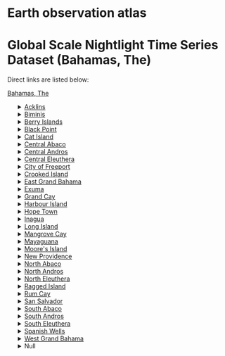 # Earth observation atlas
 # Global Scale Nightlight Time Series Dataset (Bahamas, The)
Direct links are listed below:

<a href="https://eoatlas-nightlight.s3.amazonaws.com/eoatlas-monthly-nightlight-00015.csv">Bahamas, The</a>
<ul>
<details>
<summary><a href="https://eoatlas-nightlight.s3.amazonaws.com/eoatlas-monthly-nightlight-00471.csv">Acklins</a></summary>
<ul>
<ol>
</ul>
</ol>
</details>
<details>
<summary><a href="https://eoatlas-nightlight.s3.amazonaws.com/eoatlas-monthly-nightlight-00472.csv">Biminis</a></summary>
<ul>
<ol>
<li><a href="https://eoatlas-nightlight.s3.amazonaws.com/eoatlas-monthly-nightlight-09658.csv">Bimini</a></li></ul>
</ol>
</details>
<details>
<summary><a href="https://eoatlas-nightlight.s3.amazonaws.com/eoatlas-monthly-nightlight-00473.csv">Berry Islands</a></summary>
<ul>
<ol>
<li><a href="https://eoatlas-nightlight.s3.amazonaws.com/eoatlas-monthly-nightlight-09659.csv">Berry Islands</a></li></ul>
</ol>
</details>
<details>
<summary><a href="https://eoatlas-nightlight.s3.amazonaws.com/eoatlas-monthly-nightlight-00474.csv">Black Point</a></summary>
<ul>
<ol>
<li><a href="https://eoatlas-nightlight.s3.amazonaws.com/eoatlas-monthly-nightlight-09657.csv">Black Point</a></li></ul>
</ol>
</details>
<details>
<summary><a href="https://eoatlas-nightlight.s3.amazonaws.com/eoatlas-monthly-nightlight-00475.csv">Cat Island</a></summary>
<ul>
<ol>
</ul>
</ol>
</details>
<details>
<summary><a href="https://eoatlas-nightlight.s3.amazonaws.com/eoatlas-monthly-nightlight-00476.csv">Central Abaco</a></summary>
<ul>
<ol>
</ul>
</ol>
</details>
<details>
<summary><a href="https://eoatlas-nightlight.s3.amazonaws.com/eoatlas-monthly-nightlight-00477.csv">Central Andros</a></summary>
<ul>
<ol>
<li><a href="https://eoatlas-nightlight.s3.amazonaws.com/eoatlas-monthly-nightlight-09654.csv">Central Andros</a></li></ul>
</ol>
</details>
<details>
<summary><a href="https://eoatlas-nightlight.s3.amazonaws.com/eoatlas-monthly-nightlight-00478.csv">Central Eleuthera</a></summary>
<ul>
<ol>
</ul>
</ol>
</details>
<details>
<summary><a href="https://eoatlas-nightlight.s3.amazonaws.com/eoatlas-monthly-nightlight-00479.csv">City of Freeport</a></summary>
<ul>
<ol>
</ul>
</ol>
</details>
<details>
<summary><a href="https://eoatlas-nightlight.s3.amazonaws.com/eoatlas-monthly-nightlight-00480.csv">Crooked Island</a></summary>
<ul>
<ol>
</ul>
</ol>
</details>
<details>
<summary><a href="https://eoatlas-nightlight.s3.amazonaws.com/eoatlas-monthly-nightlight-00481.csv">East Grand Bahama</a></summary>
<ul>
<ol>
</ul>
</ol>
</details>
<details>
<summary><a href="https://eoatlas-nightlight.s3.amazonaws.com/eoatlas-monthly-nightlight-00482.csv">Exuma</a></summary>
<ul>
<ol>
</ul>
</ol>
</details>
<details>
<summary><a href="https://eoatlas-nightlight.s3.amazonaws.com/eoatlas-monthly-nightlight-00483.csv">Grand Cay</a></summary>
<ul>
<ol>
</ul>
</ol>
</details>
<details>
<summary><a href="https://eoatlas-nightlight.s3.amazonaws.com/eoatlas-monthly-nightlight-00484.csv">Harbour Island</a></summary>
<ul>
<ol>
</ul>
</ol>
</details>
<details>
<summary><a href="https://eoatlas-nightlight.s3.amazonaws.com/eoatlas-monthly-nightlight-00485.csv">Hope Town</a></summary>
<ul>
<ol>
</ul>
</ol>
</details>
<details>
<summary><a href="https://eoatlas-nightlight.s3.amazonaws.com/eoatlas-monthly-nightlight-00486.csv">Inagua</a></summary>
<ul>
<ol>
<li><a href="https://eoatlas-nightlight.s3.amazonaws.com/eoatlas-monthly-nightlight-09662.csv">Inagua</a></li></ul>
</ol>
</details>
<details>
<summary><a href="https://eoatlas-nightlight.s3.amazonaws.com/eoatlas-monthly-nightlight-00487.csv">Long Island</a></summary>
<ul>
<ol>
</ul>
</ol>
</details>
<details>
<summary><a href="https://eoatlas-nightlight.s3.amazonaws.com/eoatlas-monthly-nightlight-00488.csv">Mangrove Cay</a></summary>
<ul>
<ol>
</ul>
</ol>
</details>
<details>
<summary><a href="https://eoatlas-nightlight.s3.amazonaws.com/eoatlas-monthly-nightlight-00489.csv">Mayaguana</a></summary>
<ul>
<ol>
<li><a href="https://eoatlas-nightlight.s3.amazonaws.com/eoatlas-monthly-nightlight-09661.csv">Mayaguana</a></li></ul>
</ol>
</details>
<details>
<summary><a href="https://eoatlas-nightlight.s3.amazonaws.com/eoatlas-monthly-nightlight-00490.csv">Moore's Island</a></summary>
<ul>
<ol>
<li><a href="https://eoatlas-nightlight.s3.amazonaws.com/eoatlas-monthly-nightlight-09645.csv">Moore's Island</a></li></ul>
</ol>
</details>
<details>
<summary><a href="https://eoatlas-nightlight.s3.amazonaws.com/eoatlas-monthly-nightlight-00491.csv">New Providence</a></summary>
<ul>
<ol>
<li><a href="https://eoatlas-nightlight.s3.amazonaws.com/eoatlas-monthly-nightlight-09644.csv">New Providence</a></li></ul>
</ol>
</details>
<details>
<summary><a href="https://eoatlas-nightlight.s3.amazonaws.com/eoatlas-monthly-nightlight-00492.csv">North Abaco</a></summary>
<ul>
<ol>
</ul>
</ol>
</details>
<details>
<summary><a href="https://eoatlas-nightlight.s3.amazonaws.com/eoatlas-monthly-nightlight-00493.csv">North Andros</a></summary>
<ul>
<ol>
<li><a href="https://eoatlas-nightlight.s3.amazonaws.com/eoatlas-monthly-nightlight-09642.csv">North Andros</a></li></ul>
</ol>
</details>
<details>
<summary><a href="https://eoatlas-nightlight.s3.amazonaws.com/eoatlas-monthly-nightlight-00494.csv">North Eleuthera</a></summary>
<ul>
<ol>
<li><a href="https://eoatlas-nightlight.s3.amazonaws.com/eoatlas-monthly-nightlight-09641.csv">North Eleuthera</a></li></ul>
</ol>
</details>
<details>
<summary><a href="https://eoatlas-nightlight.s3.amazonaws.com/eoatlas-monthly-nightlight-00495.csv">Ragged Island</a></summary>
<ul>
<ol>
</ul>
</ol>
</details>
<details>
<summary><a href="https://eoatlas-nightlight.s3.amazonaws.com/eoatlas-monthly-nightlight-00496.csv">Rum Cay</a></summary>
<ul>
<ol>
<li><a href="https://eoatlas-nightlight.s3.amazonaws.com/eoatlas-monthly-nightlight-09639.csv">Rum Cay</a></li></ul>
</ol>
</details>
<details>
<summary><a href="https://eoatlas-nightlight.s3.amazonaws.com/eoatlas-monthly-nightlight-00497.csv">San Salvador</a></summary>
<ul>
<ol>
<li><a href="https://eoatlas-nightlight.s3.amazonaws.com/eoatlas-monthly-nightlight-09638.csv">San Salvador</a></li></ul>
</ol>
</details>
<details>
<summary><a href="https://eoatlas-nightlight.s3.amazonaws.com/eoatlas-monthly-nightlight-00498.csv">South Abaco</a></summary>
<ul>
<ol>
<li><a href="https://eoatlas-nightlight.s3.amazonaws.com/eoatlas-monthly-nightlight-09637.csv">South Abaco</a></li></ul>
</ol>
</details>
<details>
<summary><a href="https://eoatlas-nightlight.s3.amazonaws.com/eoatlas-monthly-nightlight-00499.csv">South Andros</a></summary>
<ul>
<ol>
</ul>
</ol>
</details>
<details>
<summary><a href="https://eoatlas-nightlight.s3.amazonaws.com/eoatlas-monthly-nightlight-00500.csv">South Eleuthera</a></summary>
<ul>
<ol>
</ul>
</ol>
</details>
<details>
<summary><a href="https://eoatlas-nightlight.s3.amazonaws.com/eoatlas-monthly-nightlight-00501.csv">Spanish Wells</a></summary>
<ul>
<ol>
</ul>
</ol>
</details>
<details>
<summary><a href="https://eoatlas-nightlight.s3.amazonaws.com/eoatlas-monthly-nightlight-00502.csv">West Grand Bahama</a></summary>
<ul>
<ol>
</ul>
</ol>
</details>
<details>
<summary>Null</summary>
<ul>
<ol>
<li><a href="https://eoatlas-nightlight.s3.amazonaws.com/eoatlas-monthly-nightlight-09632.csv">Green Turtle Cay</a></li><li><a href="https://eoatlas-nightlight.s3.amazonaws.com/eoatlas-monthly-nightlight-09633.csv">West Grand Bahama</a></li><li><a href="https://eoatlas-nightlight.s3.amazonaws.com/eoatlas-monthly-nightlight-09634.csv">South Andros</a></li><li><a href="https://eoatlas-nightlight.s3.amazonaws.com/eoatlas-monthly-nightlight-09635.csv">Spanish Wells</a></li><li><a href="https://eoatlas-nightlight.s3.amazonaws.com/eoatlas-monthly-nightlight-09636.csv">South Eleuthera</a></li><li><a href="https://eoatlas-nightlight.s3.amazonaws.com/eoatlas-monthly-nightlight-09640.csv">Ragged Island</a></li><li><a href="https://eoatlas-nightlight.s3.amazonaws.com/eoatlas-monthly-nightlight-09643.csv">North Abaco</a></li><li><a href="https://eoatlas-nightlight.s3.amazonaws.com/eoatlas-monthly-nightlight-09646.csv">Mangrove Cay</a></li><li><a href="https://eoatlas-nightlight.s3.amazonaws.com/eoatlas-monthly-nightlight-09647.csv">Long Island</a></li><li><a href="https://eoatlas-nightlight.s3.amazonaws.com/eoatlas-monthly-nightlight-09648.csv">Hope Town</a></li><li><a href="https://eoatlas-nightlight.s3.amazonaws.com/eoatlas-monthly-nightlight-09649.csv">Grand Cay</a></li><li><a href="https://eoatlas-nightlight.s3.amazonaws.com/eoatlas-monthly-nightlight-09650.csv">City of Freeport</a></li><li><a href="https://eoatlas-nightlight.s3.amazonaws.com/eoatlas-monthly-nightlight-09651.csv">Exuma</a></li><li><a href="https://eoatlas-nightlight.s3.amazonaws.com/eoatlas-monthly-nightlight-09652.csv">East Grand Bahama</a></li><li><a href="https://eoatlas-nightlight.s3.amazonaws.com/eoatlas-monthly-nightlight-09653.csv">Central Eleuthera</a></li><li><a href="https://eoatlas-nightlight.s3.amazonaws.com/eoatlas-monthly-nightlight-09655.csv">Central Abaco</a></li><li><a href="https://eoatlas-nightlight.s3.amazonaws.com/eoatlas-monthly-nightlight-09656.csv">Cat Island</a></li><li><a href="https://eoatlas-nightlight.s3.amazonaws.com/eoatlas-monthly-nightlight-09660.csv">Crooked Island and Long Cay</a></li><li><a href="https://eoatlas-nightlight.s3.amazonaws.com/eoatlas-monthly-nightlight-09663.csv">Acklins</a></li></ul>
</ol>
</details>
